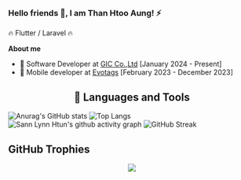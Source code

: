 ### Hello friends 🤟, I am Than Htoo Aung! ⚡
🔥 Flutter / Laravel 🔥

**About me**

- 💼 Software Developer at [GIC Co.,Ltd](https://gicjp.com) [January 2024 - Present]
- 💼 Mobile developer at [Evotags](https://evotags.com/) [February 2023 - December 2023]

<h2 align="center"> 🔭 Languages and Tools</h2>

![Anurag's GitHub stats](https://github-readme-stats.vercel.app/api?username=thanhtuaung&show_icons=true&theme=github_dark)
![Top Langs](https://github-readme-stats.vercel.app/api/top-langs/?username=thanhtuaung&hide=CMake,html,css&layout=compact&theme=github_dark)
![Sann Lynn Htun's github activity graph](https://github-readme-activity-graph.vercel.app/graph?username=thanhtuaung&theme=github-compact)
![GitHub Streak](https://streak-stats.demolab.com?user=thanhtuaung&theme=merko&hide_border=true&date_format=j%20M%5B%20Y%5D&card_width=950)

## GitHub Trophies
<div align="center">
    
![](https://github-profile-trophy.vercel.app/?username=thanhtuaung&theme=nord&row=2&column=5)

</div>
